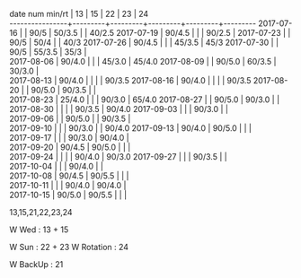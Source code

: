 date num min/rt |    13   |    15   |    22   |    23   |    24  
----------------+---------+---------+---------+---------+---------
2017-07-16      |         |  90/5   |  50/3.5 |         |  40/2.5
2017-07-19      |  90/4.5 |         |         |  90/2.5 |
2017-07-23      |         |  90/5   |  50/4   |         |  40/3
2017-07-26      |  90/4.5 |         |         |  45/3.5 |  45/3
2017-07-30      |         |  90/5   |  55/3.5 |  35/3   |  
2017-08-06      |  90/4.0 |         |         |  45/3.0 |  45/4.0
2017-08-09      |         |  90/5.0 |  60/3.5 |  30/3.0 |  
2017-08-13      |  90/4.0 |         |         |         |  90/3.5
2017-08-16      |  90/4.0 |         |         |         |  90/3.5
2017-08-20      |         |  90/5.0 |  90/3.5 |         |        
2017-08-23      |  25/4.0 |         |         |  90/3.0 |  65/4.0
2017-08-27      |         |  90/5.0 |  90/3.0 |         |        
2017-08-30      |         |         |         |  90/3.5 |  90/4.0
2017-09-03      |         |         |  90/3.0 |         |        
2017-09-06      |         |  90/5.0 |         |  90/3.5 |        
2017-09-10      |         |         |  90/3.0 |         |  90/4.0
2017-09-13      |  90/4.0 |  90/5.0 |         |         |        
2017-09-17      |         |         |  90/3.0 |  90/4.0 |        
2017-09-20      |  90/4.5 |  90/5.0 |         |         |        
2017-09-24      |         |         |         |  90/4.0 |  90/3.0
2017-09-27      |         |         |  90/3.5 |         |        
2017-10-04      |         |         |  90/4.0 |         |         
2017-10-08      |  90/4.5 |  90/5.5 |         |         |        
2017-10-11      |         |         |  90/4.0 |  90/4.0 |        
2017-10-15      |  90/5.0 |  90/5.5 |         |         |        

13,15,21,22,23,24

W Wed      : 13 + 15

W Sun      : 22 + 23
W Rotation :      24

W BackUp   : 21

